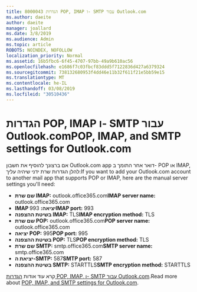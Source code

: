 ```yaml
---
title: 8000043 הגדרות POP, IMAP ו- SMTP עבור Outlook.com
ms.author: daeite
author: daeite
manager: joallard
ms.date: 3/8/2019
ms.audience: Admin
ms.topic: article
ROBOTS: NOINDEX, NOFOLLOW
localization_priority: Normal
ms.assetid: 16b5fbc6-6f45-4707-97bb-49a9b610ac56
ms.openlocfilehash: e1686f7c03fbcf83ddd5f7122836d427a6379324
ms.sourcegitcommit: 738132680953f4dd46e11b32f611f21e5bb59e15
ms.translationtype: MT
ms.contentlocale: he-IL
ms.lasthandoff: 03/08/2019
ms.locfileid: "30510436"
---
```

# <a name="pop-imap-and-smtp-settings-for-outlookcom"></a><span data-ttu-id="b7a53-102">הגדרות POP, IMAP ו- SMTP עבור Outlook.com</span><span class="sxs-lookup"><span data-stu-id="b7a53-102">POP, IMAP, and SMTP settings for Outlook.com</span></span>

<span data-ttu-id="b7a53-103">אם ברצונך להוסיף את חשבון Outlook.com app דואר אחר התומך ב- POP או IMAP, להלן הגדרות שרת ידני שיהיה עליך:</span><span class="sxs-lookup"><span data-stu-id="b7a53-103">If you want to add your Outlook.com account to another mail app that supports POP or IMAP, here are the manual server settings you'll need:</span></span>
  
- <span data-ttu-id="b7a53-104">**שם שרת IMAP:** outlook.office365.com</span><span class="sxs-lookup"><span data-stu-id="b7a53-104">**IMAP server name:** outlook.office365.com</span></span> 
- <span data-ttu-id="b7a53-105">**IMAP יציאה:** 993</span><span class="sxs-lookup"><span data-stu-id="b7a53-105">**IMAP port:** 993</span></span>   
- <span data-ttu-id="b7a53-106">**בשיטת ההצפנה IMAP:** TLS</span><span class="sxs-lookup"><span data-stu-id="b7a53-106">**IMAP encryption method:** TLS</span></span>   
- <span data-ttu-id="b7a53-107">**שם שרת POP:** outlook.office365.com</span><span class="sxs-lookup"><span data-stu-id="b7a53-107">**POP server name:** outlook.office365.com</span></span>  
- <span data-ttu-id="b7a53-108">**יציאה POP:** 995</span><span class="sxs-lookup"><span data-stu-id="b7a53-108">**POP port:** 995</span></span>  
- <span data-ttu-id="b7a53-109">**בשיטת ההצפנה POP:** TLS</span><span class="sxs-lookup"><span data-stu-id="b7a53-109">**POP encryption method:** TLS</span></span>  
- <span data-ttu-id="b7a53-110">**שם שרת SMTP:** smtp.office365.com</span><span class="sxs-lookup"><span data-stu-id="b7a53-110">**SMTP server name:** smtp.office365.com</span></span> 
- <span data-ttu-id="b7a53-111">**יציאת ה-SMTP:** 587</span><span class="sxs-lookup"><span data-stu-id="b7a53-111">**SMTP port:** 587</span></span> 
- <span data-ttu-id="b7a53-112">**בשיטת ההצפנה SMTP:** STARTTLS</span><span class="sxs-lookup"><span data-stu-id="b7a53-112">**SMTP encryption method:** STARTTLS</span></span> 

<span data-ttu-id="b7a53-113">קרא עוד אודות [הגדרות POP, IMAP, ו- SMTP עבור Outlook.com](https://go.microsoft.com/fwlink/p/?linkid=2001402&amp;clcid=0x409).</span><span class="sxs-lookup"><span data-stu-id="b7a53-113">Read more about [POP, IMAP, and SMTP settings for Outlook.com](https://go.microsoft.com/fwlink/p/?linkid=2001402&amp;clcid=0x409).</span></span>
